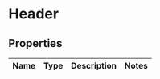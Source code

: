 # Header

## Properties
Name | Type | Description | Notes
------------ | ------------- | ------------- | -------------
